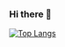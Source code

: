 ### Hi there 👋

[![Top Langs](https://github-readme-stats.vercel.app/api/top-langs/?username=yukiw33&layout=compact
)](https://github.com/anuraghazra/github-readme-stats)

<!--
**yukiw33/yukiw33** is a ✨ _special_ ✨ repository because its `README.md` (this file) appears on your GitHub profile.

Here are some ideas to get you started:

- 🔭 I’m currently working on ...
- 🌱 I’m currently learning ...
- 👯 I’m looking to collaborate on ...
- 🤔 I’m looking for help with ...
- 💬 Ask me about ...
- 📫 How to reach me: ...
- 😄 Pronouns: ...
- ⚡ Fun fact: ...
-->
